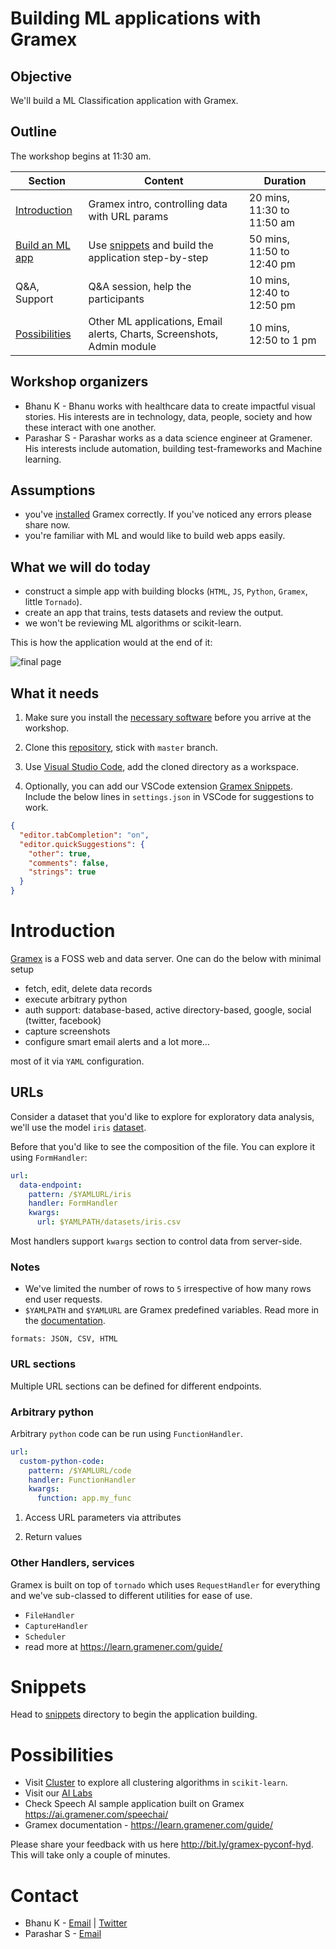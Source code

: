 
# Building ML applications with Gramex

## Objective

We'll build a ML Classification application with Gramex.

## Outline

The workshop begins at 11:30 am.

| Section | Content | Duration |
| ------- | ------- | -------- |
| [Introduction](#introduction) | Gramex intro, controlling data with URL params | 20 mins, 11:30 to 11:50 am |
| [Build an ML app](#snippets) | Use [snippets](snippets/) and build the application step-by-step | 50 mins, 11:50 to 12:40 pm |
| Q&A, Support | Q&A session, help the participants | 10 mins, 12:40 to 12:50 pm |
| [Possibilities](#possibilities) | Other ML applications, Email alerts, Charts, Screenshots, Admin module | 10 mins, 12:50 to 1 pm |

## Workshop organizers

- Bhanu K - Bhanu works with healthcare data to create impactful visual stories. His interests are in technology, data, people, society and how these interact with one another.
- Parashar S - Parashar works as a data science engineer at Gramener. His interests include automation, building test-frameworks and Machine learning.

## Assumptions

- you've [installed](install.md) Gramex correctly. If you've noticed any errors please share now.
- you're familiar with ML and would like to build web apps easily.

## What we will do today

- construct a simple app with building blocks (`HTML`, `JS`, `Python`, `Gramex`, little `Tornado`).
- create an app that trains, tests datasets and review the output.
- we won't be reviewing ML algorithms or scikit-learn.

This is how the application would at the end of it:

![final page](snippets/images/final.png)

## What it needs

1) Make sure you install the [necessary software](install.md) before you arrive at the workshop.

2) Clone this [repository](https://github.com/gramexrecipes/gramex-ml-workshop/), stick with `master` branch.

3) Use [Visual Studio Code](https://code.visualstudio.com/), add the cloned directory as a workspace.

4) Optionally, you can add our VSCode extension [Gramex Snippets](https://marketplace.visualstudio.com/items?itemName=gramener.gramexsnippets). Include the below lines in `settings.json` in VSCode for suggestions to work.

```json
{
  "editor.tabCompletion": "on",
  "editor.quickSuggestions": {
    "other": true,
    "comments": false,
    "strings": true
  }
}
```

# Introduction

[Gramex](https://learn.gramener.com/guide/) is a FOSS web and data server. One can do the below with minimal setup

- fetch, edit, delete data records
- execute arbitrary python
- auth support: database-based, active directory-based, google, social (twitter, facebook)
- capture screenshots
- configure smart email alerts and a lot more...

most of it via `YAML` configuration.

## URLs

Consider a dataset that you'd like to explore for exploratory data analysis, we'll use the model `iris` [dataset](https://gist.github.com/curran/a08a1080b88344b0c8a7#file-readme-md).

Before that you'd like to see the composition of the file. You can explore it using `FormHandler`:

```YAML
url:
  data-endpoint:
    pattern: /$YAMLURL/iris
    handler: FormHandler
    kwargs:
      url: $YAMLPATH/datasets/iris.csv
```

Most handlers support `kwargs` section to control data from server-side.

### Notes

- We've limited the number of rows to `5` irrespective of how many rows end user requests.
- `$YAMLPATH` and `$YAMLURL` are Gramex predefined variables. Read more in the [documentation](https://learn.gramener.com/guide/config/#predefined-variables).

```
formats: JSON, CSV, HTML
```

### URL sections
Multiple URL sections can be defined for different endpoints.

### Arbitrary python
Arbitrary `python` code can be run using `FunctionHandler`.

```YAML
url:
  custom-python-code:
    pattern: /$YAMLURL/code
    handler: FunctionHandler
    kwargs:
      function: app.my_func
```

1. Access URL parameters via attributes

2. Return values


### Other Handlers, services

Gramex is built on top of `tornado` which uses `RequestHandler` for everything and we've sub-classed to different utilities for ease of use.

- `FileHandler`
- `CaptureHandler`
- `Scheduler`
- read more at https://learn.gramener.com/guide/

# Snippets

Head to [snippets](snippets/) directory to begin the application building.

# Possibilities

- Visit [Cluster](https://gramener.com/cluster) to explore all clustering algorithms in `scikit-learn`.
- Visit our [AI Labs](https://gramener.com/ailabs/)
- Check Speech AI sample application built on Gramex https://ai.gramener.com/speechai/
- Gramex documentation - https://learn.gramener.com/guide/

Please share your feedback with us here http://bit.ly/gramex-pyconf-hyd. This will take only a couple of minutes.

# Contact

- Bhanu K - [Email](bhanu.kamapantula@gramener.com) | [Twitter](twitter.com/thoughtisdead)
- Parashar S - [Email](parashar.sangle@gramener.com)

